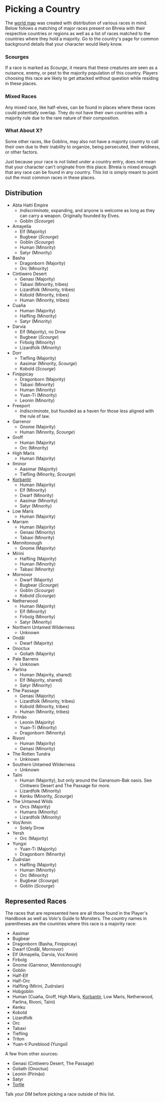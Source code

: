 # Picking a Country

The [world map](../assets/images/world-map-full.png) was created with distribution of various races in mind. Below follows a matching of major races present on Bhreia with their respective countries or regions as well as a list of races matched to the countries where they hold a majority. Go to the country's page for common background details that your character would likely know.

### Scourges

If a race is marked as *Scourge*, it means that these creatures are seen as a nuisance, enemy, or pest to the majority population of this country. Players choosing this race are likely to get attacked without question while residing in these places.

### Mixed Races

Any mixed race, like half-elves, can be found in places where these races could potentially overlap. They do not have their own countries with a majority rule due to the rare nature of their composition.

### What About X?

Some other races, like Goblins, may also not have a majority country to call their own due to their inability to organize, being persecuted, their wildness, or other factors.

Just because your race is not listed under a country entry, does not mean that your character can't originate from this place. Bhreia is mixed enough that any race can be found in any country. This list is simply meant to point out the most common races in these places.

## Distribution

* Abta Hatti Empire
  * *Indiscriminate*, expanding, and anyone is welcome as long as they can carry a weapon. Originally founded by Elves.
  * Goblin (*Scourge*)
* Amayelia
  * Elf (Majority)
  * Bugbear (*Scourge*)
  * Goblin (*Scourge*)
  * Human (Minority)
  * Satyr (Minority)
* Basha
  * Dragonborn (Majority)
  * Orc (Minority)
* Cintiwero Desert
  * Genasi (Majority)
  * Tabaxi (Minority, tribes)
  * Lizardfolk (Minority, tribes)
  * Kobold (Minority, tribes)
  * Human (Minority, tribes)
* Cuaña
  * Human (Majority)
  * Halfling (Minority)
  * Satyr (Minority)
* Darvia
  * Elf (Majority), no Drow
  * Bugbear (*Scourge*)
  * Firbolg (Minority)
  * Lizardfolk (Minority)
* Dorr
  * Tiefling (Majority)
  * Aasimar (Minority, *Scourge*)
  * Kobold (*Scourge*)
* Finippicay
  * Dragonborn (Majority)
  * Tabaxi (Minority)
  * Human (Minority)
  * Yuan-Ti (Minority)
  * Leonin (Minority)
* Freeport
  * *Indiscriminate*, but founded as a haven for those less aligned with the rule of law.
* Garrenor
  * Gnome (Majority)
  * Human (Minority, *Scourge*)
* Groff
  * Human (Majority)
  * Orc (Minority)
* High Maris
  * Human (Majority)
* Ilminor
  * Aasimar (Majority)
  * Tiefling (Minority, *Scourge*)
* [Korbantir](../geography/countries/korbantir.md)
  * Human (Majority)
  * Elf (Minority)
  * Dwarf (Minority)
  * Aasimar (Minority)
  * Satyr (Minority)
* Low Maris
  * Human (Majority)
* Marram
  * Human (Majority)
  * Genasi (Minority)
  * Tabaxi (Minority)
* Mennitonough
  * Gnome (Majority)
* Mirini
  * Halfling (Majority)
  * Human (Minority)
  * Tabaxi (Minority)
* Mornovor
  * Dwarf (Majority)
  * Bugbear (*Scourge*)
  * Goblin (*Scourge*)
  * Kobold (*Scourge*)
* Netherwood
  * Human (Majority)
  * Elf (Minority)
  * Firbolg (Minority)
  * Satyr (Minority)
* Northern Untamed Wilderness
  * Unknown
* Ondål
  * Dwarf (Majority)
* Onoctux
  * Goliath (Majority)
* Pale Barrens
  * Unknown
* Parlina
  * Human (Majority, shared)
  * Elf (Majority, shared)
  * Satyr (Minority)
* The Passage
  * Genasi (Majority)
  * Lizardfolk (Minority, tribes)
  * Kobold (Minority, tribes)
  * Human (Minority, tribes)
* Pirinão
  * Leonin (Majority)
  * Yuan-Ti (Minority)
  * Dragonborn (Minority)
* Rivoni
  * Human (Majority)
  * Genasi (Minority)
* The Rotten Tundra
  * Unknown
* Southern Untamed Wilderness
  * Unknown
* Taïni
  * Human (Majority), but only around the Ganaroum-Bak oasis. See Cintiwero Desert and The Passage for more.
  * Lizardfolk (Minority)
  * Kenku (Minority, *Scourge*)
* The Untamed Wilds
  * Orcs (Majority)
  * Humans (Minority)
  * Lizardfolk (Minority)
* Vos'Amin
  * Solely Drow
* Yersh
  * Orc (Majority)
* Yungxi
  * Yuan-Ti (Majority)
  * Dragonborn (Minority)
* Zudrslan
  * Halfling (Majority)
  * Human (Minority)
  * Orc (Minority)
  * Bugbear (*Scourge*)
  * Goblin (*Scourge*)

## Represented Races

The races that are represented here are all those found in the Player's Handbook as well as Volo's Guide to Monsters. The country names in parentheses are the countries where this race is a majority race:

* Aasimar
* Bugbear
* Dragonborn (Basha, Finippicay)
* Dwarf (Ondål, Mornovor)
* Elf (Amayelia, Darvia, Vos'Amin)
* Firbolg
* Gnome (Garrenor, Mennitonough)
* Goblin
* Half-Elf
* Half-Orc
* Halfling (Mirini, Zudrslan)
* Hobgoblin
* Human (Cuaña, Groff, High Maris, [Korbantir](../geography/countries/korbantir.md), Low Maris, Netherwood, Parlina, Rivoni, Taïni)
* Kenku
* Kobold
* Lizardfolk
* Orc
* Tabaxi
* Tiefling
* Triton
* Yuan-ti Pureblood (Yungxi)

A few from other sources:

* Genasi (Cintiwero Desert, The Passage)
* Goliath (Onoctux)
* Leonin (Pirinão)
* Satyr
* [Tortle](https://i.4pcdn.org/tg/1507139371228.pdf)

Talk your DM before picking a race outside of this list.
